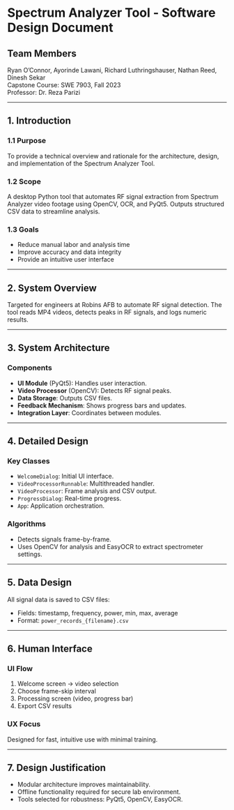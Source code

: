 # Spectrum Analyzer Tool - Software Design Document

## Team Members
Ryan O’Connor, Ayorinde Lawani, Richard Luthringshauser, Nathan Reed, Dinesh Sekar  
Capstone Course: SWE 7903, Fall 2023  
Professor: Dr. Reza Parizi

---

## 1. Introduction

### 1.1 Purpose
To provide a technical overview and rationale for the architecture, design, and implementation of the Spectrum Analyzer Tool.

### 1.2 Scope
A desktop Python tool that automates RF signal extraction from Spectrum Analyzer video footage using OpenCV, OCR, and PyQt5. Outputs structured CSV data to streamline analysis.

### 1.3 Goals
- Reduce manual labor and analysis time
- Improve accuracy and data integrity
- Provide an intuitive user interface

---

## 2. System Overview
Targeted for engineers at Robins AFB to automate RF signal detection. The tool reads MP4 videos, detects peaks in RF signals, and logs numeric results.

---

## 3. System Architecture

### Components
- **UI Module** (PyQt5): Handles user interaction.
- **Video Processor** (OpenCV): Detects RF signal peaks.
- **Data Storage**: Outputs CSV files.
- **Feedback Mechanism**: Shows progress bars and updates.
- **Integration Layer**: Coordinates between modules.

---

## 4. Detailed Design

### Key Classes
- `WelcomeDialog`: Initial UI interface.
- `VideoProcessorRunnable`: Multithreaded handler.
- `VideoProcessor`: Frame analysis and CSV output.
- `ProgressDialog`: Real-time progress.
- `App`: Application orchestration.

### Algorithms
- Detects signals frame-by-frame.
- Uses OpenCV for analysis and EasyOCR to extract spectrometer settings.

---

## 5. Data Design
All signal data is saved to CSV files:
- Fields: timestamp, frequency, power, min, max, average
- Format: `power_records_{filename}.csv`

---

## 6. Human Interface

### UI Flow
1. Welcome screen → video selection
2. Choose frame-skip interval
3. Processing screen (video, progress bar)
4. Export CSV results

### UX Focus
Designed for fast, intuitive use with minimal training.

---

## 7. Design Justification
- Modular architecture improves maintainability.
- Offline functionality required for secure lab environment.
- Tools selected for robustness: PyQt5, OpenCV, EasyOCR.
